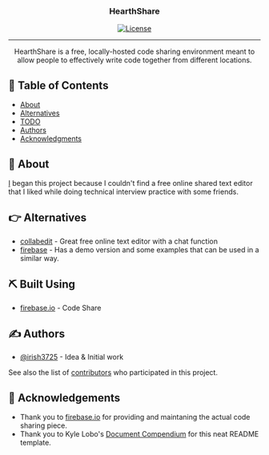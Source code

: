 <h3 align="center">HearthShare</h3>

<div align="center">

  [![License](https://img.shields.io/badge/license-MIT-blue.svg)](/LICENSE)

</div>

---

<p align="center"> HearthShare is a free, locally-hosted code sharing environment meant to allow people to effectively write code together from different locations.
    <br> 
</p>

## 📝 Table of Contents
- [About](#about)
- [Alternatives](#getting_started)
- [TODO](./TODO.md)
- [Authors](#authors)
- [Acknowledgments](#acknowledgement)

## 🧐 About <a name = "about"></a>

[I](https://www.linkedin.com/in/alexander-irish/) began  this project because I couldn't find a free online shared text editor that I liked while doing technical interview practice with some friends.



## 👉 Alternatives <a name ="alternatives"></a>
- [collabedit](http://collabedit.com/) - Great free online text editor with a chat function
- [firebase](https://firebase.io) - Has a demo version and some examples that can be used in a similar way.

## ⛏️ Built Using <a name = "built_using"></a>
- [firebase.io](https://firebase.io/) - Code Share

## ✍️ Authors <a name = "authors"></a>
- [@irish3725](https://github.com/irish3725) - Idea & Initial work

See also the list of [contributors](https://github.com/irish3725/HearthShare/contributors) who participated in this project.

## 🎉 Acknowledgements <a name = "acknowledgement"></a>
- Thank you to [firebase.io](https://firebase.io/) for providing and maintaning the actual code sharing piece.
- Thank you to Kyle Lobo's [Document Compendium](https://github.com/kylelobo/The-Documentation-Compendium) for this neat README template.

